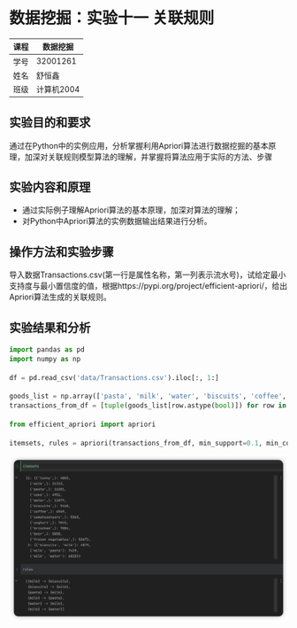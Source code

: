 # 数据挖掘：实验十一 关联规则

| 课程 | 数据挖掘   |
| ---- | ---------- |
| 学号 | 32001261   |
| 姓名 | 舒恒鑫     |
| 班级 | 计算机2004 |

## 实验目的和要求

通过在Python中的实例应用，分析掌握利用Apriori算法进行数据挖掘的基本原理，加深对关联规则模型算法的理解，并掌握将算法应用于实际的方法、步骤

## 实验内容和原理

- 通过实际例子理解Apriori算法的基本原理，加深对算法的理解；
- 对Python中Apriori算法的实例数据输出结果进行分析。

## 操作方法和实验步骤

导入数据Transactions.csv(第一行是属性名称，第一列表示流水号)，试给定最小支持度与最小置信度的值，根据https://pypi.org/project/efficient-apriori/，给出Apriori算法生成的关联规则。

## 实验结果和分析

```python
import pandas as pd
import numpy as np

df = pd.read_csv('data/Transactions.csv').iloc[:, 1:]

goods_list = np.array(['pasta', 'milk', 'water', 'biscuits', 'coffee', 'brioches', 'yoghurt', 'frozen vegetables', 'tunny', 'beer', 'somatosensory', 'coke', 'rice', 'juices', 'crackers', 'oil', 'frozen-fish', 'icecream', 'mozzarella', 'tinned-meat'])
transactions_from_df = [tuple(goods_list[row.astype(bool)]) for row in df.values]

from efficient_apriori import apriori

itemsets, rules = apriori(transactions_from_df, min_support=0.1, min_confidence=0.1)
```

![image-20221214093448089](./images.assets/image-20221214093448089.png)